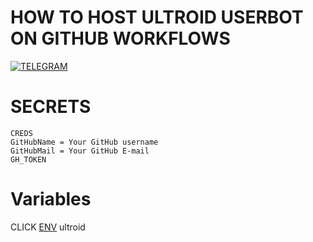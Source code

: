 # HOW TO HOST ULTROID USERBOT ON GITHUB WORKFLOWS

[![TELEGRAM](https://img.shields.io/badge/Rendy%20X-738BD7.svg?style=for-the-badge)](https://t.me/rencprx)

# SECRETS
```  
CREDS
GitHubName = Your GitHub username
GitHubMail = Your GitHub E-mail
GH_TOKEN
```  
# Variables

CLICK [ENV](https://github.com/Randi356/Ultroid-CredsV5) ultroid
  
  
